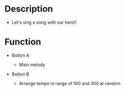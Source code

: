 # Description

- Let's sing a song with our hero!!

# Function

- Button A
    - Main melody

- Button B
    - Arrange tempo in range of 100 and 300 at random